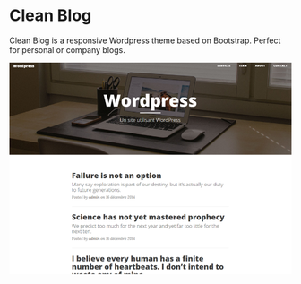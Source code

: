 Clean Blog
=========

Clean Blog is a responsive Wordpress theme based on Bootstrap. Perfect for personal or company blogs.

![](screenshot.png)
